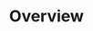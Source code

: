 ---
title: Overview
weight: 10
type: list
description: >-
 In this section, you will find more information about what kind of tools Horusec-CLI uses in the analysis. 
---
